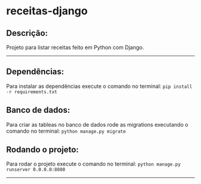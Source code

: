 # receitas-django
Descrição:
----------
Projeto para listar receitas feito em Python com Django.
<hr>

Dependências:
-------------
Para instalar as dependências execute o comando no terminal: `pip install -r requirements.txt`

Banco de dados:
---------------
Para criar as tableas no banco de dados rode as migrations executando o comando no terminal: `python manage.py migrate`

Rodando o projeto:
------------------
Para rodar o projeto execute o comando no terminal: `python manage.py runserver 0.0.0.0:8080`

<hr>
